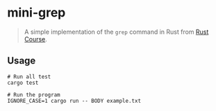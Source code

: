 # mini-grep

> A simple implementation of the `grep` command in Rust from [Rust Course](https://course.rs/basic-practice/iterators.html#%E4%BD%BF%E7%94%A8%E8%BF%AD%E4%BB%A3%E5%99%A8%E9%80%82%E9%85%8D%E5%99%A8%E8%AE%A9%E4%BB%A3%E7%A0%81%E6%9B%B4%E7%AE%80%E6%B4%81).

## Usage

```shell
# Run all test
cargo test

# Run the program
IGNORE_CASE=1 cargo run -- BODY example.txt
```